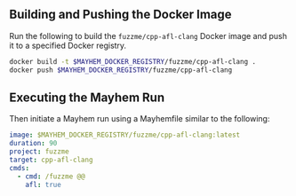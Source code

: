 ## Building and Pushing the Docker Image

Run the following to build the `fuzzme/cpp-afl-clang` Docker image and push it to a specified Docker registry.

```sh
docker build -t $MAYHEM_DOCKER_REGISTRY/fuzzme/cpp-afl-clang .
docker push $MAYHEM_DOCKER_REGISTRY/fuzzme/cpp-afl-clang
```

## Executing the Mayhem Run

Then initiate a Mayhem run using a Mayhemfile similar to the following:

```yaml
image: $MAYHEM_DOCKER_REGISTRY/fuzzme/cpp-afl-clang:latest
duration: 90
project: fuzzme
target: cpp-afl-clang
cmds:
  - cmd: /fuzzme @@
    afl: true
```
